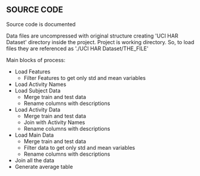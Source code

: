 
## SOURCE CODE

Source code is documented

Data files are uncompressed with original structure creating 'UCI HAR Dataset' directory inside the project.
Project is working directory.
So, to load files they are referenced as './UCI HAR Dataset/THE_FILE'

Main blocks of process:

* Load Features
  * Filter Features to get only std and mean variables
* Load Activity Names
* Load Subject Data 
  * Merge train and test data
  * Rename columns with descriptions
* Load Activity Data 
  * Merge train and test data
  * Join with Activity Names
  * Rename columns with descriptions
* Load Main Data 
  * Merge train and test data
  * Filter data to get only std and mean variables
  * Rename columns with descriptions
* Join all the data
* Generate average table